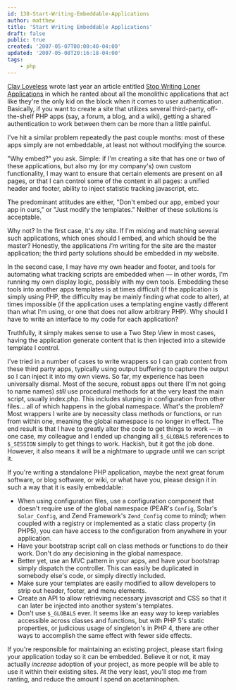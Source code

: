 ```yaml
---
id: 138-Start-Writing-Embeddable-Applications
author: matthew
title: 'Start Writing Embeddable Applications'
draft: false
public: true
created: '2007-05-07T00:00:40-04:00'
updated: '2007-05-08T20:16:18-04:00'
tags:
    - php
---
```

[Clay Loveless](http://killersoft.com/randomstrings/) wrote last year an
article entitled [Stop Writing Loner Applications](http://killersoft.com/randomstrings/2006/06/14/stop-writing-loner-applications/)
in which he ranted about all the monolithic applications that act like they're
the only kid on the block when it comes to user authentication. Basically, if
you want to create a site that utilizes several third-party, off-the-shelf PHP
apps (say, a forum, a blog, and a wiki), getting a shared authentication to
work between them can be more than a little painful.

I've hit a similar problem repeatedly the past couple months: most of these
apps simply are not embeddable, at least not without modifying the source.

"Why embed?" you ask. Simple: if I'm creating a site that has one or two of
these applications, but also my (or my company's) own custom functionality, I
may want to ensure that certain elements are present on all pages, or that I
can control some of the content in all pages: a unified header and footer,
ability to inject statistic tracking javascript, etc.

The predominant attitudes are either, "Don't embed our app, embed your app in
ours," or "Just modify the templates." Neither of these solutions is
acceptable.

<!--- EXTENDED -->

Why not? In the first case, it's *my* site. If I'm mixing and matching several
such applications, which ones should I embed, and which should be the master?
Honestly, the applications *I'm* writing for the site are the master
application; the third party solutions should be embedded in *my* website.

In the second case, I may have my own header and footer, and tools for
automating what tracking scripts are embedded when — in other words, I'm
running my own display logic, possibly with my own tools. Embedding these tools
into another apps templates is at times difficult (if the application is simply
using PHP, the difficulty may be mainly finding what code to alter), at times
impossible (if the application uses a templating engine vastly different than
what I'm using, or one that does not allow arbitrary PHP). Why should I have to
write an interface to my code for each application?

Truthfully, it simply makes sense to use a Two Step View in most cases, having
the application generate content that is then injected into a sitewide template
I control.

I've tried in a number of cases to write wrappers so I can grab content from
these third party apps, typically using output buffering to capture the output
so I can inject it into my own views. So far, my experience has been
universally dismal. Most of the secure, robust apps out there (I'm not going to
name names) *still* use procedural methods for at the very least the main
script, usually index.php. This includes slurping in configuration from other
files… all of which happens in the global namespace. What's the problem? Most
wrappers I write are by necessity class methods or functions, or run from
within one, meaning the global namespace is no longer in effect. The end result
is that I have to greatly alter the code to get things to work — in one case,
my colleague and I ended up changing all `$_GLOBALS` references to `$_SESSION`
simply to get things to work. Hackish, but it got the job done. However, it
also means it will be a nightmare to upgrade until we can script it.

If you're writing a standalone PHP application, maybe the next great forum
software, or blog software, or wiki, or what have you, please design it in such
a way that it is easily embeddable:

- When using configuration files, use a configuration component that doesn't
  require use of the global namespace (PEAR's `Config`, Solar's `Solar_Config`,
  and Zend Framework's `Zend_Config` come to mind); when coupled with a registry
  or implemented as a static class property (in PHP5), you can have access to
  the configuration from anywhere in your application.
- Have your bootstrap script call on class methods or functions to do their
  work. Don't do any decisioning in the global namespace.
- Better yet, use an MVC pattern in your apps, and have your bootstrap simply
  dispatch the controller. This can easily be duplicated in somebody else's
  code, or simply directly included.
- Make sure your templates are easily modified to allow developers to strip out
  header, footer, and menu elements.
- Create an API to allow retrieving necessary javascript and CSS so that it can
  later be injected into another system's templates.
- Don't use `$_GLOBALS` ever. It seems like an easy way to keep variables
  accessible across classes and functions, but with PHP 5's static properties,
  or judicious usage of singleton's in PHP 4, there are other ways to
  accomplish the same effect with fewer side effects.

If you're responsible for maintaining an existing project, please start fixing
your application today so it can be embedded. Believe it or not, it may
actually *increase* adoption of your project, as more people will be able to
use it within their existing sites. At the very least, you'll stop me from
ranting, and reduce the amount I spend on acetaminophen.
